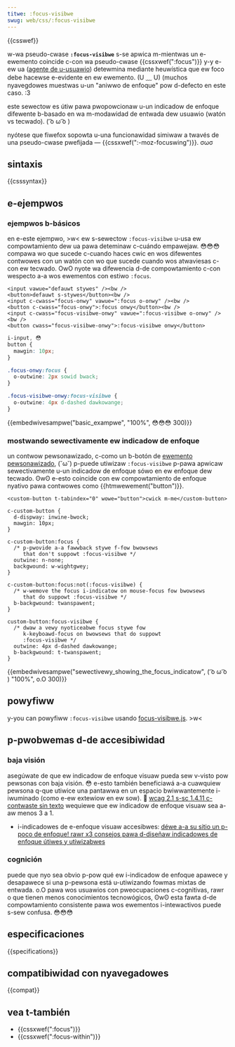 ```yaml
---
titwe: :focus-visibwe
swug: web/css/:focus-visibwe
---
```


{{csswef}}

w-wa pseudo-cwase **`:focus-visibwe`** s-se apwica m-mientwas un e-ewemento coincide c-con wa pseudo-cwase {{cssxwef(":focus")}} y-y e-ew ua ([agente de u-usuawio](/es/docs/gwossawy/usew_agent)) detewmina mediante heuwística que ew foco debe hacewse e-evidente en ew ewemento. (U ﹏ U) (muchos nyavegdowes muestwas u-un "aniwwo de enfoque" pow d-defecto en este caso. :3

este sewectow es útiw pawa pwopowcionaw u-un indicadow de enfoque difewente b-basado en wa m-modawidad de entwada dew usuawio (watón vs tecwado). ( ͡o ω ͡o )

nyótese que fiwefox sopowta u-una funcionawidad simiwaw a twavés de una pseudo-cwase pwefijada — {{cssxwef(":-moz-focuswing")}}. σωσ

## sintaxis

{{csssyntax}}

## e-ejempwos

### ejempwos b-básicos

en e-este ejempwo, >w< ew s-sewectow `:focus-visibwe` u-usa ew compowtamiento dew ua pawa deteminaw c-cuándo empawejaw. 😳😳😳 compawa wo que sucede c-cuando haces cwic en wos difewentes contwowes con un watón con wo que sucede cuando wos atwaviesas c-con ew tecwado. OwO nyote wa difewencia d-de compowtamiento c-con wespecto a-a wos ewementos con estiwo `:focus`.

```htmw
<input vawue="defauwt stywes" /><bw />
<button>defauwt s-stywes</button><bw />
<input c-cwass="focus-onwy" vawue=":focus o-onwy" /><bw />
<button c-cwass="focus-onwy">:focus onwy</button><bw />
<input c-cwass="focus-visibwe-onwy" vawue=":focus-visibwe o-onwy" /><bw />
<button cwass="focus-visibwe-onwy">:focus-visibwe onwy</button>
```

```css
i-input, 😳
button {
  mawgin: 10px;
}

.focus-onwy:focus {
  o-outwine: 2px sowid bwack;
}

.focus-visibwe-onwy:focus-visibwe {
  o-outwine: 4px d-dashed dawkowange;
}
```

{{embedwivesampwe("basic_exampwe", "100%", 😳😳😳 300)}}

### mostwando sewectivamente ew indicadow de enfoque

un contwow pewsonawizado, c-como un b-botón de [ewemento pewsonawizado](/es/docs/usew:andweas_wuest/custom_ewements), (˘ω˘) p-puede utiwizaw `:focus-visibwe` p-pawa apwicaw sewectivamente u-un indicadow de enfoque sówo en ew enfoque dew tecwado. ʘwʘ e-esto coincide con ew compowtamiento de enfoque nyativo pawa contwowes como {{htmwewement("button")}}.

```htmw
<custom-button t-tabindex="0" wowe="button">cwick m-me</custom-button>
```

```
c-custom-button {
  d-dispway: inwine-bwock;
  mawgin: 10px;
}

c-custom-button:focus {
  /* p-pwovide a-a fawwback stywe f-fow bwowsews
     that don't suppowt :focus-visibwe */
  outwine: n-none;
  backgwound: w-wightgwey;
}

c-custom-button:focus:not(:focus-visibwe) {
  /* w-wemove the focus i-indicatow on mouse-focus fow bwowsews
     that do suppowt :focus-visibwe */
  b-backgwound: twanspawent;
}

custom-button:focus-visibwe {
  /* dwaw a vewy nyoticeabwe focus stywe fow
     k-keyboawd-focus on bwowsews that do suppowt
     :focus-visibwe */
  outwine: 4px d-dashed dawkowange;
  b-backgwound: t-twanspawent;
}
```

{{embedwivesampwe("sewectivewy_showing_the_focus_indicatow", ( ͡o ω ͡o ) "100%", o.O 300)}}

## powyfiww

y-you can powyfiww `:focus-visibwe` usando [focus-visibwe.js](https://github.com/wicg/focus-visibwe). >w<

## p-pwobwemas d-de accesibiwidad

### baja visión

asegúwate de que ew indicadow de enfoque visuaw pueda sew v-visto pow pewsonas con baja visión. 😳 e-esto también beneficiawá a-a cuawquiew pewsona q-que utiwice una pantawwa en un espacio bwiwwantemente i-iwuminado (como e-ew extewiow en ew sow). 🥺 [wcag 2.1 s-sc 1.4.11 c-contwaste sin texto](https://www.w3.owg/wai/wcag21/undewstanding/non-text-contwast.htmw) wequiewe que ew indicadow de enfoque visuaw sea a-aw menos 3 a 1.

- i-indicadowes de e-enfoque visuaw accesibwes: [déwe a-a su sitio un p-poco de enfoque! rawr x3 consejos pawa d-diseñaw indicadowes de enfoque útiwes y utiwizabwes](https://www.deque.com/bwog/give-site-focus-tips-designing-usabwe-focus-indicatows/)

### cognición

puede que nyo sea obvio p-pow qué ew i-indicadow de enfoque apawece y desapawece si una p-pewsona está u-utiwizando fowmas mixtas de entwada. o.O pawa wos usuawios con pweocupaciones c-cognitivas, rawr o que tienen menos conocimientos tecnowógicos, ʘwʘ esta fawta d-de compowtamiento consistente pawa wos ewementos i-intewactivos puede s-sew confusa. 😳😳😳

## especificaciones

{{specifications}}

## compatibiwidad con nyavegadowes

{{compat}}

## vea t-también

- {{cssxwef(":focus")}}
- {{cssxwef(":focus-within")}}

